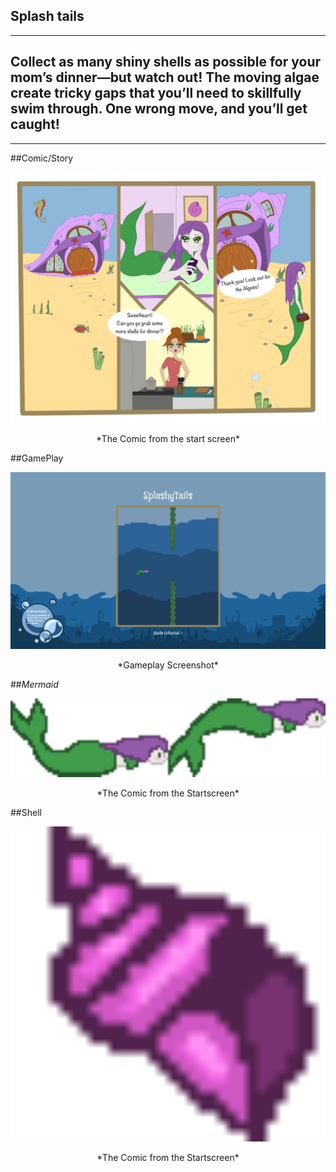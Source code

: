 Splash tails
---
---
Collect as many shiny shells as possible for your mom’s dinner—but watch out! The moving algae create tricky gaps that you’ll need to skillfully swim through. One wrong move, and you’ll get caught!
---
---
##Comic/Story
<div style="text-align: center;">
  <img src="ComicStartscreen.png" alt="Comic" width="600">
  <p>*The Comic from the start screen*</p>
</div>

##GamePlay
<div style="text-align: center;">
  <img src="Toth_Laetitia_02.png" alt="Gameplay Screenshot" width="600">
  <p>*Gameplay Screenshot*</p>
</div>

##*Mermaid*
<div style="text-align: center;">
  <img src="MermaidSprites.png" alt="Gameplay Screenshot" width="600">
  <p>*The Comic from the Startscreen*</p>
</div>

##Shell
<div style="text-align: center;">
  <img src="Shell.png" alt="Gameplay Screenshot" width="600">
  <p>*The Comic from the Startscreen*</p>
</div>
